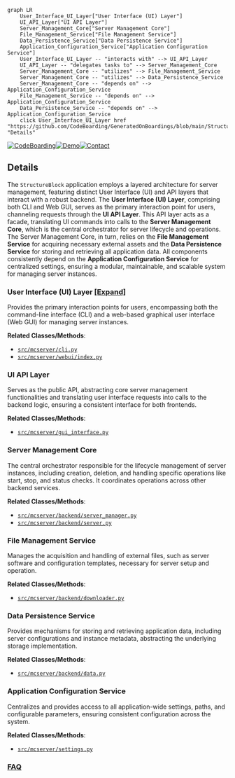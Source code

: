 ```mermaid
graph LR
    User_Interface_UI_Layer["User Interface (UI) Layer"]
    UI_API_Layer["UI API Layer"]
    Server_Management_Core["Server Management Core"]
    File_Management_Service["File Management Service"]
    Data_Persistence_Service["Data Persistence Service"]
    Application_Configuration_Service["Application Configuration Service"]
    User_Interface_UI_Layer -- "interacts with" --> UI_API_Layer
    UI_API_Layer -- "delegates tasks to" --> Server_Management_Core
    Server_Management_Core -- "utilizes" --> File_Management_Service
    Server_Management_Core -- "utilizes" --> Data_Persistence_Service
    Server_Management_Core -- "depends on" --> Application_Configuration_Service
    File_Management_Service -- "depends on" --> Application_Configuration_Service
    Data_Persistence_Service -- "depends on" --> Application_Configuration_Service
    click User_Interface_UI_Layer href "https://github.com/CodeBoarding/GeneratedOnBoardings/blob/main/StructureBlock/User_Interface_UI_Layer.md" "Details"
```

[![CodeBoarding](https://img.shields.io/badge/Generated%20by-CodeBoarding-9cf?style=flat-square)](https://github.com/CodeBoarding/GeneratedOnBoardings)[![Demo](https://img.shields.io/badge/Try%20our-Demo-blue?style=flat-square)](https://www.codeboarding.org/demo)[![Contact](https://img.shields.io/badge/Contact%20us%20-%20contact@codeboarding.org-lightgrey?style=flat-square)](mailto:contact@codeboarding.org)

## Details

The `StructureBlock` application employs a layered architecture for server management, featuring distinct User Interface (UI) and API layers that interact with a robust backend. The **User Interface (UI) Layer**, comprising both CLI and Web GUI, serves as the primary interaction point for users, channeling requests through the **UI API Layer**. This API layer acts as a facade, translating UI commands into calls to the **Server Management Core**, which is the central orchestrator for server lifecycle and operations. The Server Management Core, in turn, relies on the **File Management Service** for acquiring necessary external assets and the **Data Persistence Service** for storing and retrieving all application data. All components consistently depend on the **Application Configuration Service** for centralized settings, ensuring a modular, maintainable, and scalable system for managing server instances.

### User Interface (UI) Layer [[Expand]](./User_Interface_UI_Layer.md)
Provides the primary interaction points for users, encompassing both the command-line interface (CLI) and a web-based graphical user interface (Web GUI) for managing server instances.


**Related Classes/Methods**:

- <a href="https://github.com/BravestCheetah/StructureBlock/blob/main/src/mcserver/cli.py" target="_blank" rel="noopener noreferrer">`src/mcserver/cli.py`</a>
- <a href="https://github.com/BravestCheetah/StructureBlock/blob/main/src/mcserver/webui/index.py" target="_blank" rel="noopener noreferrer">`src/mcserver/webui/index.py`</a>


### UI API Layer
Serves as the public API, abstracting core server management functionalities and translating user interface requests into calls to the backend logic, ensuring a consistent interface for both frontends.


**Related Classes/Methods**:

- <a href="https://github.com/BravestCheetah/StructureBlock/blob/main/src/mcserver/gui_interface.py" target="_blank" rel="noopener noreferrer">`src/mcserver/gui_interface.py`</a>


### Server Management Core
The central orchestrator responsible for the lifecycle management of server instances, including creation, deletion, and handling specific operations like start, stop, and status checks. It coordinates operations across other backend services.


**Related Classes/Methods**:

- <a href="https://github.com/BravestCheetah/StructureBlock/blob/main/src/mcserver/backend/server_manager.py" target="_blank" rel="noopener noreferrer">`src/mcserver/backend/server_manager.py`</a>
- <a href="https://github.com/BravestCheetah/StructureBlock/blob/main/src/mcserver/backend/server.py" target="_blank" rel="noopener noreferrer">`src/mcserver/backend/server.py`</a>


### File Management Service
Manages the acquisition and handling of external files, such as server software and configuration templates, necessary for server setup and operation.


**Related Classes/Methods**:

- <a href="https://github.com/BravestCheetah/StructureBlock/blob/main/src/mcserver/backend/downloader.py" target="_blank" rel="noopener noreferrer">`src/mcserver/backend/downloader.py`</a>


### Data Persistence Service
Provides mechanisms for storing and retrieving application data, including server configurations and instance metadata, abstracting the underlying storage implementation.


**Related Classes/Methods**:

- <a href="https://github.com/BravestCheetah/StructureBlock/blob/main/src/mcserver/backend/data.py" target="_blank" rel="noopener noreferrer">`src/mcserver/backend/data.py`</a>


### Application Configuration Service
Centralizes and provides access to all application-wide settings, paths, and configurable parameters, ensuring consistent configuration across the system.


**Related Classes/Methods**:

- <a href="https://github.com/BravestCheetah/StructureBlock/blob/main/src/mcserver/settings.py" target="_blank" rel="noopener noreferrer">`src/mcserver/settings.py`</a>




### [FAQ](https://github.com/CodeBoarding/GeneratedOnBoardings/tree/main?tab=readme-ov-file#faq)